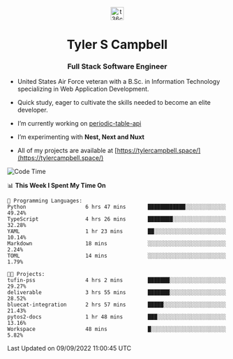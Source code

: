 <p align="center">
<a href="https://www.linkedin.com/in/t36campbell" target="blank"><img align="center" src="https://ik.imagekit.io/t36campbell/Portfolio/linkedin.png.original_m8bbGgPh6.png" alt="t36campbell" height="30" width="30" /></a>
</p>
<h1 align="center">Tyler S Campbell</h1>
<h3 align="center">Full Stack Software Engineer</h3>

* United States Air Force veteran with a B.Sc. in Information Technology specializing in Web Application Development. 

* Quick study, eager to cultivate the skills needed to become an elite developer.

* I’m currently working on [periodic-table-api](https://github.com/t36campbell/periodic-table-api)

* I’m experimenting with **Nest, Next and Nuxt**

* All of my projects are available at [https://tylercampbell.space/](https://tylercampbell.space/)

<!--START_SECTION:waka-->
![Code Time](http://img.shields.io/badge/Code%20Time-1%2C786%20hrs%209%20mins-blue)

📊 **This Week I Spent My Time On** 

```text
💬 Programming Languages: 
Python                   6 hrs 47 mins       ████████████░░░░░░░░░░░░░   49.24% 
TypeScript               4 hrs 26 mins       ████████░░░░░░░░░░░░░░░░░   32.28% 
YAML                     1 hr 23 mins        ██░░░░░░░░░░░░░░░░░░░░░░░   10.14% 
Markdown                 18 mins             ░░░░░░░░░░░░░░░░░░░░░░░░░   2.24% 
TOML                     14 mins             ░░░░░░░░░░░░░░░░░░░░░░░░░   1.79%

🐱‍💻 Projects: 
tufin-pss                4 hrs 2 mins        ███████░░░░░░░░░░░░░░░░░░   29.27% 
deliverable              3 hrs 55 mins       ███████░░░░░░░░░░░░░░░░░░   28.52% 
bluecat-integration      2 hrs 57 mins       █████░░░░░░░░░░░░░░░░░░░░   21.43% 
pytos2-docs              1 hr 48 mins        ███░░░░░░░░░░░░░░░░░░░░░░   13.16% 
Workspace                48 mins             █░░░░░░░░░░░░░░░░░░░░░░░░   5.82%

```


 Last Updated on 09/09/2022 11:00:45 UTC
<!--END_SECTION:waka-->
